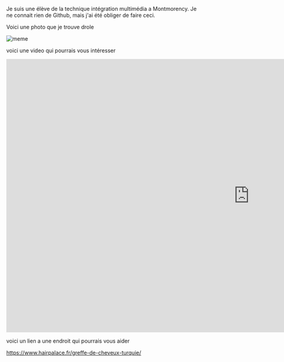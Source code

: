 Je suis une élève de la technique intégration multimédia a Montmorency. 
Je ne connait rien de Github, mais j'ai été obliger de faire ceci.


Voici une photo que je trouve drole

![meme](https://github.com/user-attachments/assets/b7603433-cecd-428d-994b-a959a9b934ea)

voici une video qui pourrais vous intéresser

<iframe width="1280" height="720" src="https://www.youtube.com/embed/dQw4w9WgXcQ" title="Rick Astley - Never Gonna Give You Up (Official Music Video)" frameborder="0" allow="accelerometer; autoplay; clipboard-write; encrypted-media; gyroscope; picture-in-picture; web-share" referrerpolicy="strict-origin-when-cross-origin" allowfullscreen></iframe>

voici un lien a une endroit qui pourrais vous aider

<https://www.hairpalace.fr/greffe-de-cheveux-turquie/>

